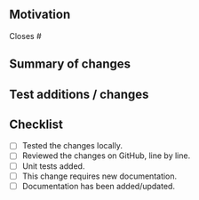 ## Motivation

Closes #

## Summary of changes

## Test additions / changes

## Checklist
- [ ] Tested the changes locally.
- [ ] Reviewed the changes on GitHub, line by line.
- [ ] Unit tests added.
- [ ] This change requires new documentation.
- [ ] Documentation has been added/updated.
